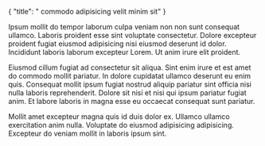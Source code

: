{
  "title": " commodo adipisicing velit minim sit"
}

Ipsum mollit do tempor laborum culpa veniam non non sunt consequat ullamco. Laboris proident esse sint voluptate consectetur. Dolore excepteur proident fugiat eiusmod adipisicing nisi eiusmod deserunt id dolor. Incididunt laboris laborum excepteur Lorem. Ut anim irure elit proident.

Eiusmod cillum fugiat ad consectetur sit aliqua. Sint enim irure et est amet do commodo mollit pariatur. In dolore cupidatat ullamco deserunt eu enim quis. Consequat mollit ipsum fugiat nostrud aliquip pariatur sint officia nisi nulla laboris reprehenderit. Dolore sit nisi et nisi qui ipsum pariatur fugiat anim. Et labore laboris in magna esse eu occaecat consequat sunt pariatur.

Mollit amet excepteur magna quis id duis dolor ex. Ullamco ullamco exercitation anim nulla. Voluptate do eiusmod adipisicing adipisicing. Excepteur do veniam mollit in laboris ipsum sint.